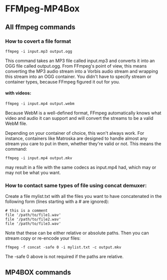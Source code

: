 # FFMpeg-MP4Box

## All ffmpeg commands

### How to covert a file format
```
ffmpeg -i input.mp3 output.ogg
```
This command takes an MP3 file called input.mp3 and converts it into an OGG file called output.ogg. From FFmpeg's point of view, this means converting the MP3 audio stream into a Vorbis audio stream and wrapping this stream into an OGG container. You didn't have to specify stream or container types, because FFmpeg figured it out for you.

#### with videos:
```
ffmpeg -i input.mp4 output.webm
```
Because WebM is a well-defined format, FFmpeg automatically knows what video and audio it can support and will convert the streams to be a valid WebM file.

Depending on your container of choice, this won't always work. For instance, containers like Matroska are designed to handle almost any stream you care to put in them, whether they're valid or not. This means the command:
```
ffmpeg -i input.mp4 output.mkv
```
may result in a file with the same codecs as input.mp4 had, which may or may not be what you want.

### How to contact same types of file using concat demuxer:
Create a file mylist.txt with all the files you want to have concatenated in the following form (lines starting with a # are ignored):
```
# this is a comment
file '/path/to/file1.wav'
file '/path/to/file2.wav'
file '/path/to/file3.wav'
```
Note that these can be either relative or absolute paths. Then you can stream copy or re-encode your files:
```
ffmpeg -f concat -safe 0 -i mylist.txt -c output.mkv
```
The -safe 0 above is not required if the paths are relative.


## MP4BOX commands
















